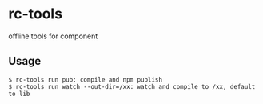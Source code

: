 # rc-tools

offline tools for component

## Usage

```
$ rc-tools run pub: compile and npm publish
$ rc-tools run watch --out-dir=/xx: watch and compile to /xx, default to lib
```